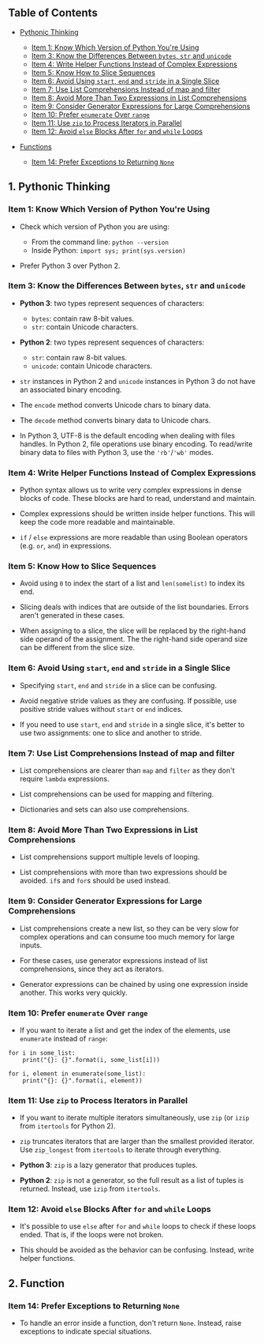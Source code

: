 ## Table of Contents

* [Pythonic Thinking](#1-pythonic-thinking)
  - [Item 1: Know Which Version of Python You're Using](#item-1-know-which-version-of-python-youre-using)
  - [Item 3: Know the Differences Between `bytes`, `str` and `unicode`](#item-3-know-the-differences-between-bytes-str-and-unicode)
  - [Item 4: Write Helper Functions Instead of Complex Expressions](#item-4-write-helper-functions-instead-of-complex-expressions)
  - [Item 5: Know How to Slice Sequences](#item-5-know-how-to-slice-sequences)
  - [Item 6: Avoid Using `start`, `end` and `stride` in a Single Slice](#item-6-avoid-using-start-end-and-stride-in-a-single-slice)
  - [Item 7: Use List Comprehensions Instead of map and filter](#item-7-use-list-comprehensions-instead-of-map-and-filter)
  - [Item 8: Avoid More Than Two Expressions in List Comprehensions](#item-8-avoid-more-than-two-expressions-in-list-comprehensions)
  - [Item 9: Consider Generator Expressions for Large Comprehensions](#item-9-consider-generator-expressions-for-large-comprehensions)
  - [Item 10: Prefer `enumerate` Over `range`](#item-10-prefer-enumerate-over-range)
  - [Item 11: Use `zip` to Process Iterators in Parallel](#item-11-use-zip-to-process-iterators-in-parallel)
  - [Item 12: Avoid `else` Blocks After `for` and `while` Loops](#item-12-avoid-else-blocks-after-for-and-while-loops)
* [Functions](#2-functions)

  - [Item 14: Prefer Exceptions to Returning `None`](#item-14-prefer-exceptions-to-returning-none)

## 1. Pythonic Thinking

### Item 1: Know Which Version of Python You're Using

* Check which version of Python you are using:

  - From the command line: `python --version`
  - Inside Python: `import sys; print(sys.version)`

* Prefer Python 3 over Python 2.


### Item 3: Know the Differences Between `bytes`, `str` and `unicode`

* **Python 3**: two types represent sequences of characters:
  - `bytes`: contain raw 8-bit values.
  - `str`: contain Unicode characters.

* **Python 2**: two types represent sequences of characters:
  - `str`: contain raw 8-bit values.
  - `unicode`: contain Unicode characters.
  
* `str` instances in Python 2 and `unicode` instances in Python 3 do not have an associated binary encoding.

* The `encode` method converts Unicode chars to binary data.

* The `decode` method converts binary data to Unicode chars.

* In Python 3, UTF-8 is the default encoding when dealing with files handles. In Python 2, file operations use binary encoding. To read/write binary data to files with Python 3, use the `'rb'`/`'wb'` modes.


### Item 4: Write Helper Functions Instead of Complex Expressions

* Python syntax allows us to write very complex expressions in dense blocks of code. These blocks are hard to read, understand and maintain.

* Complex expressions should be written inside helper functions. This will keep the code more readable and maintainable.

* `if` / `else` expressions are more readable than using Boolean operators (e.g. `or`, `and`) in expressions.


### Item 5: Know How to Slice Sequences

* Avoid using `0` to index the start of a list and `len(somelist)` to index its end.

* Slicing deals with indices that are outside of the list boundaries. Errors aren't generated in these cases.

* When assigning to a slice, the slice will be replaced by the right-hand side operand of the assignment. The the right-hand side operand size can be different from the slice size.


### Item 6: Avoid Using `start`, `end` and `stride` in a Single Slice

* Specifying `start`, `end` and `stride` in a slice can be confusing.

* Avoid negative stride values as they are confusing. If possible, use positive stride values without `start` or `end` indices.

* If you need to use `start`, `end` and `stride` in a single slice, it's better to use two assignments: one to slice and another to stride.


### Item 7: Use List Comprehensions Instead of map and filter

* List comprehensions are clearer than `map` and `filter` as they don't require `lambda` expressions.

* List comprehensions can be used for mapping and filtering.

* Dictionaries and sets can also use comprehensions.


### Item 8: Avoid More Than Two Expressions in List Comprehensions

* List comprehensions support multiple levels of looping.

* List comprehensions with more than two expressions should be avoided. `if`s and `for`s should be used instead.


### Item 9: Consider Generator Expressions for Large Comprehensions

* List comprehensions create a new list, so they can be very slow for complex operations and can consume too much memory for large inputs.

* For these cases, use generator expressions instead of list comprehensions, since they act as iterators.

*  Generator expressions can be chained by using one expression inside another. This works very quickly.


### Item 10: Prefer `enumerate` Over `range`

* If you want to iterate a list and get the index of the elements, use `enumerate` instead of `range`:

```
for i in some_list:
    print("{}: {}".format(i, some_list[i]))
```
```
for i, element in enumerate(some_list):
    print("{}: {}".format(i, element))
```


### Item 11: Use `zip` to Process Iterators in Parallel

* If you want to iterate multiple iterators simultaneously, use `zip` (or `izip` from `itertools` for Python 2).

* `zip` truncates iterators that are larger than the smallest provided iterator. Use `zip_longest` from `itertools` to iterate through everything.

* **Python 3**: `zip` is a lazy generator that produces tuples.

* **Python 2**: `zip` is not a generator, so the full result as a list of tuples is returned. Instead, use `izip` from `itertools`.


### Item 12: Avoid `else` Blocks After `for` and `while` Loops

* It's possible to use `else` after `for` and `while` loops to check if these loops ended. That is, if the loops were not broken.

* This should be avoided as the behavior can be confusing. Instead, write helper functions.

## 2. Function


### Item 14: Prefer Exceptions to Returning `None`

* To handle an error inside a function, don't return `None`. Instead, raise exceptions to indicate special situations.
